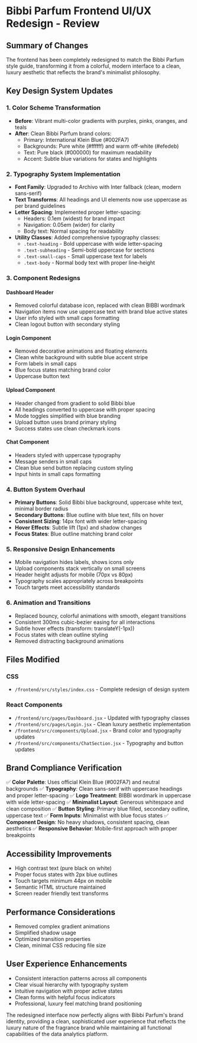 # Bibbi Parfum Frontend UI/UX Redesign - Review

## Summary of Changes

The frontend has been completely redesigned to match the Bibbi Parfum style guide, transforming it from a colorful, modern interface to a clean, luxury aesthetic that reflects the brand's minimalist philosophy.

## Key Design System Updates

### 1. Color Scheme Transformation
- **Before**: Vibrant multi-color gradients with purples, pinks, oranges, and teals
- **After**: Clean Bibbi Parfum brand colors:
  - Primary: International Klein Blue (#002FA7)
  - Backgrounds: Pure white (#ffffff) and warm off-white (#efedeb)  
  - Text: Pure black (#000000) for maximum readability
  - Accent: Subtle blue variations for states and highlights

### 2. Typography System Implementation
- **Font Family**: Upgraded to Archivo with Inter fallback (clean, modern sans-serif)
- **Text Transforms**: All headings and UI elements now use uppercase as per brand guidelines
- **Letter Spacing**: Implemented proper letter-spacing:
  - Headers: 0.1em (widest) for brand impact
  - Navigation: 0.05em (wider) for clarity
  - Body text: Normal spacing for readability
- **Utility Classes**: Added comprehensive typography classes:
  - `.text-heading` - Bold uppercase with wide letter-spacing
  - `.text-subheading` - Semi-bold uppercase for sections
  - `.text-small-caps` - Small uppercase text for labels
  - `.text-body` - Normal body text with proper line-height

### 3. Component Redesigns

#### Dashboard Header
- Removed colorful database icon, replaced with clean BIBBI wordmark
- Navigation items now use uppercase text with brand blue active states
- User info styled with small caps formatting
- Clean logout button with secondary styling

#### Login Component  
- Removed decorative animations and floating elements
- Clean white background with subtle blue accent stripe
- Form labels in small caps
- Blue focus states matching brand color
- Uppercase button text

#### Upload Component
- Header changed from gradient to solid Bibbi blue
- All headings converted to uppercase with proper spacing
- Mode toggles simplified with blue branding
- Upload button uses brand primary styling
- Success states use clean checkmark icons

#### Chat Component
- Headers styled with uppercase typography
- Message senders in small caps
- Clean blue send button replacing custom styling
- Input hints in small caps formatting

### 4. Button System Overhaul
- **Primary Buttons**: Solid Bibbi blue background, uppercase white text, minimal border radius
- **Secondary Buttons**: Blue outline with blue text, fills on hover
- **Consistent Sizing**: 14px font with wider letter-spacing
- **Hover Effects**: Subtle lift (1px) and shadow changes
- **Focus States**: Blue outline matching brand color

### 5. Responsive Design Enhancements
- Mobile navigation hides labels, shows icons only
- Upload components stack vertically on small screens
- Header height adjusts for mobile (70px vs 80px)
- Typography scales appropriately across breakpoints
- Touch targets meet accessibility standards

### 6. Animation and Transitions
- Replaced bouncy, colorful animations with smooth, elegant transitions
- Consistent 300ms cubic-bezier easing for all interactions
- Subtle hover effects (transform: translateY(-1px))
- Focus states with clean outline styling
- Removed distracting background animations

## Files Modified

### CSS
- `/frontend/src/styles/index.css` - Complete redesign of design system

### React Components
- `/frontend/src/pages/Dashboard.jsx` - Updated with typography classes
- `/frontend/src/pages/Login.jsx` - Clean luxury aesthetic implementation
- `/frontend/src/components/Upload.jsx` - Brand color and typography updates
- `/frontend/src/components/ChatSection.jsx` - Typography and button updates

## Brand Compliance Verification

✅ **Color Palette**: Uses official Klein Blue (#002FA7) and neutral backgrounds
✅ **Typography**: Clean sans-serif with uppercase headings and proper letter-spacing
✅ **Logo Treatment**: BIBBI wordmark in uppercase with wide letter-spacing
✅ **Minimalist Layout**: Generous whitespace and clean composition
✅ **Button Styling**: Primary blue filled, secondary outline, uppercase text
✅ **Form Inputs**: Minimalist with blue focus states
✅ **Component Design**: No heavy shadows, consistent spacing, clean aesthetics
✅ **Responsive Behavior**: Mobile-first approach with proper breakpoints

## Accessibility Improvements
- High contrast text (pure black on white)
- Proper focus states with 2px blue outlines
- Touch targets minimum 44px on mobile
- Semantic HTML structure maintained
- Screen reader friendly text transforms

## Performance Considerations
- Removed complex gradient animations
- Simplified shadow usage
- Optimized transition properties
- Clean, minimal CSS reducing file size

## User Experience Enhancements
- Consistent interaction patterns across all components
- Clear visual hierarchy with typography system
- Intuitive navigation with proper active states
- Clean forms with helpful focus indicators
- Professional, luxury feel matching brand positioning

The redesigned interface now perfectly aligns with Bibbi Parfum's brand identity, providing a clean, sophisticated user experience that reflects the luxury nature of the fragrance brand while maintaining all functional capabilities of the data analytics platform.